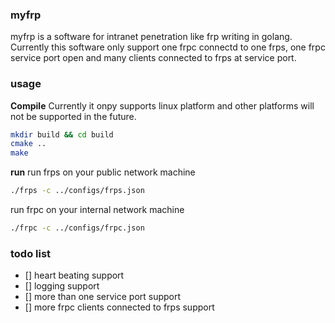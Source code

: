 ### myfrp

myfrp is a software for intranet penetration like frp writing in golang. Currently this software only support one frpc connectd to one frps, one frpc service port open and many clients connected to frps at service port.

### usage
**Compile**
Currently it onpy supports linux platform and other platforms will not be supported in the future.

```sh
mkdir build && cd build
cmake ..
make
```
**run**
run frps on your public network machine
```sh
./frps -c ../configs/frps.json
```
run frpc on your internal network machine
```sh
./frpc -c ../configs/frpc.json
```

### todo list
- [] heart beating support
- [] logging support
- [] more than one service port support
- [] more frpc clients connected to frps support